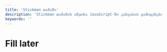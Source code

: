 ```yaml
---
title: 'Stickman თამაში'
description: 'Stickman თამაშის აწყობა JavaScript-ში კანვასის გამოყენებით'
keywords: ''
---
```


# Fill later
